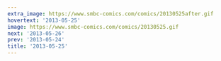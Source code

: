 ```yaml
---
extra_image: https://www.smbc-comics.com/comics/20130525after.gif
hovertext: '2013-05-25'
image: https://www.smbc-comics.com/comics/20130525.gif
next: '2013-05-26'
prev: '2013-05-24'
title: '2013-05-25'
---
```

